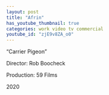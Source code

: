 ```yaml
---
layout: post
title: "Afrin"
has_youtube_thumbnail: true
categories: work video tv commercial
youtube_id: "zjE9v8ZA_o0"
---
```


“Carrier Pigeon”

Director: Rob Boocheck

Production: 59 Films

2020
